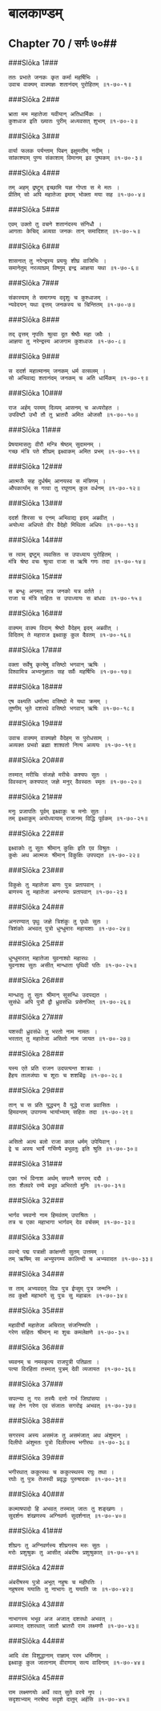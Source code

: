 बालकाण्डम्
===============================


## Chapter 70  / सर्गः ७०##


###Slōka 1###


    ततः प्रभाते जनकः कृत कर्मा महर्षिभिः ।
    उवाच वाक्यम् वाक्यज्ञः शतानंदम् पुरोहितम् ॥१-७०-१॥


###Slōka 2###


    भ्राता मम महातेजा यवीयान् अतिधार्मिकः ।
    कुशध्वज इति ख्यातः पुरीम् अध्यवसत् शुभाम् ॥१-७०-२॥


###Slōka 3###


    वार्या फलक पर्यन्ताम् पिबन् इक्षुमतीम् नदीम् ।
    सांकाश्याम् पुण्य संकाशाम् विमानम् इव पुष्पकम् ॥१-७०-३॥


###Slōka 4###


    तम् अहम् द्रष्टुम् इच्छामि यज्ञ गोप्ता स मे मतः ।
    प्रीतिम् सो अपि महातेजा इमाम् भोक्ता मया सह ॥१-७०-४॥


###Slōka 5###


    एवम् उक्तो तु वचने शतानंदस्य संनिधौ ।
    आगताः केचिद् अव्यग्रा जनकः तान् समादिशत् ॥१-७०-५॥


###Slōka 6###


    शासनात् तु नरेन्द्रस्य प्रययुः शीघ्र वाजिभिः ।
    समानेतुम् नरव्याघ्रम् विष्णुम् इन्द्र आज्ञया यथा ॥१-७०-६॥


###Slōka 7###


    संकास्याम् ते समागम्य ददृशुः च कुश्ध्वजम् ।
    न्यवेदयन् यथा वृत्तम् जनकस्य च चिन्तितम् ॥१-७०-७॥


###Slōka 8###


    तद् वृत्तम् नृपतिः श्रुत्वा दूत श्रेष्ठैः महा जवैः ।
    आज्ञया तु नरेन्द्रस्य आजगाम कुशध्वजः ॥१-७०-८॥


###Slōka 9###


    स ददर्श महात्मानम् जनकम् धर्म वत्सलम् ।
    सो अभिवाद्य शतानंदम् जनकम् च अति धार्मिकम् ॥१-७०-९॥


###Slōka 10###


    राज अर्हम् परमम् दिव्यम् आसनम् च अध्यरोहत ।
    उपविष्टौ उभौ तौ तु भ्रातरौ अमित ओजसौ ॥१-७०-१०॥


###Slōka 11###


    प्रेषयामासतुः वीरौ मन्त्रि श्रेष्ठम् सुदामनम् ।
    गच्छ मंत्रि पते शीघ्रम् इक्ष्वाकम् अमित प्रभम् ॥१-७०-११॥


###Slōka 12###


    आत्मजैः सह दुर्धर्षम् आनयस्व स मंत्रिणम् ।
    औपकार्याम् स गत्वा तु रघूणाम् कुल वर्धनम् ॥१-७०-१२॥


###Slōka 13###


    ददर्श शिरसा च एनम् अभिवाद्य इदम् अब्रवीत् ।
    अयोध्या अधिपते वीर वैदेहो मिथिला अधिपः ॥१-७०-१३॥


###Slōka 14###


    स त्वाम् द्रष्टुम् व्यवसितः स उपाध्याय पुरोहितम् ।
    मंत्रि श्रेष्ठ वचः श्रुत्वा राजा स ऋषि गणः तदा ॥१-७०-१४॥


###Slōka 15###


    स बन्धुः अगमत् तत्र जनको यत्र वर्तते ।
    राजा च मंत्रि सहितः स उपाध्यायः स बांधवः ॥१-७०-१५॥


###Slōka 16###


    वाक्यम् वाक्य विदाम् श्रेष्ठो वैदेहम् इदम् अब्रवीत् ।
    विदितम् ते महाराज इक्ष्वाकु कुल दैवतम् ॥१-७०-१६॥


###Slōka 17###


    वक्ता सर्वेषु कृत्येषु वसिष्ठो भगवान् ऋषिः ।
    विश्वामित्र अभ्यनुज्ञातः सह सर्वैः महर्षिभिः ॥१-७०-१७॥


###Slōka 18###


    एष वक्ष्यति धर्मात्मा वसिष्ठो मे यथा क्रमम् ।
    तूष्णीम् भूते दशरथे वसिष्ठो भगवान् ऋषिः ॥१-७०-१८॥


###Slōka 19###


    उवाच वाक्यम् वाक्यज्ञो वैदेहम् स पुरोधसाम् ।
    अव्यक्त प्रभवो ब्रह्मा शाश्वतो नित्य अव्ययः ॥१-७०-१९॥


###Slōka 20###


    तस्मात् मरीचिः संजज्ञे मरीचेः कश्यपः सुतः ।
    विवस्वान् कश्यपात् जज्ञे मनुर् वैवस्वतः स्मृतः ॥१-७०-२०॥


###Slōka 21###


    मनुः प्रजापतिः पूर्वम् इक्ष्वाकुः च मनोः सुतः ।
    तम् इक्ष्वाकुम् अयोध्यायाम् राजानम् विद्धि पूर्वकम् ॥१-७०-२१॥


###Slōka 22###


    इक्ष्वाकोः तु सुतः श्रीमान् कुक्षिः इति एव विश्रुतः ।
    कुक्षेः अथ आत्मजः श्रीमान् विकुक्षिः उपपद्यत ॥१-७०-२२॥


###Slōka 23###


    विकुक्षेः तु महातेजा बाणः पुत्रः प्रतापवान् ।
    बाणस्य तु महातेजा अनरण्यः प्रतापवान् ॥१-७०-२३॥


###Slōka 24###


    अनरण्यात् पृथुः जज्ञे त्रिशंकुः तु पृथोः सुतः ।
    त्रिशंकोः अभवत् पुत्रो धुन्धुमारः महायशाः ॥१-७०-२४॥


###Slōka 25###


    धुन्धुमारात् महातेजा युवनाश्वो महारथः ।
    युवनाश्व सुतः असीत् मान्धाता पृथिवी पतिः ॥१-७०-२५॥


###Slōka 26###


    मान्धातुः तु सुतः श्रीमान् सुसन्धिः उदपद्यत ।
    सुसंधेः अपि पुत्रौ द्वौ ध्रुवसंधिः प्रसेनजित् ॥१-७०-२६॥


###Slōka 27###


    यशस्वी ध्रुवसंधेः तु भरतो नाम नामतः ।
    भरतात् तु महातेजा असितो नाम जायत ॥१-७०-२७॥


###Slōka 28###


    यस्य एते प्रति राजन उदपत्यन्त शात्रवः ।
    हैहय तालजंघाः च शूराः च शशबिंद्वः ॥१-७०-२८॥


###Slōka 29###


    तान् च स प्रति युद्ध्यन् वै युद्धे राजा प्रवासितः ।
    हिमवन्तम् उपागम्य भार्याभ्याम् सहितः तदा ॥१-७०-२९॥


###Slōka 30###


    असितो अल्प बलो राजा काल धर्मम् उपेयिवान् ।
    द्वे च अस्य भार्ये गर्भिण्यै बभूवतुः इति श्रुति ॥१-७०-३०॥


###Slōka 31###


    एका गर्भ विनाश अर्थम् सपत्नै सगरम् ददौ ।
    ततः शैलवरे रम्ये बभूव अभिरतो मुनिः ॥१-७०-३१॥


###Slōka 32###


    भार्गव च्यवनो नाम हिमवंतम् उपाश्रितः ।
    तत्र च एका महाभागा भार्गवम् देव वर्चसम् ॥१-७०-३२॥


###Slōka 33###


    ववन्दे पद्म पत्राक्षी कांक्षन्ती सुतम् उत्तमम् ।
    तम् ऋषिम् सा अभ्युपगम्य कालिन्दी च अभ्यवादत ॥१-७०-३३॥


###Slōka 34###


    स ताम् अभ्यवदत् विप्रः पुत्र ईप्सुम् पुत्र जन्मनि ।
    तव कुक्षौ महाभागे सु पुत्रः सु महाबलः ॥१-७०-३४॥


###Slōka 35###


    महावीर्यो महातेजा अचिरात् संजनिष्यति ।
    गरेण सहितः श्रीमान् मा शुचः कमलेक्षणे ॥१-७०-३५॥


###Slōka 36###


    च्यवनम् च नमस्कृत्य राजपुत्री पतिव्रता ।
    पत्या विरहिता तस्मात् पुत्रम् देवी व्यजायत ॥१-७०-३६॥


###Slōka 37###


    सपत्न्या तु गरः तस्यैः दत्तो गर्भ जिघांसया ।
    सह तेन गरेण एव संजातः सगरोइ अभवत् ॥१-७०-३७॥


###Slōka 38###


    सगरस्य अस्य असमंजः तु असमंजात् अथ अंशुमान् ।
    दिलीपो अंशुमतः पुत्रो दिलीपस्य भगीरथः ॥१-७०-३८॥


###Slōka 39###


    भगीरथात् ककुत्स्थः च ककुत्स्थस्य रघुः तथा ।
    रघोः तु पुत्रः तेजस्वी प्रवृद्धः पुरुषादकः ॥१-७०-३९॥


###Slōka 40###


    कल्माषपादो हि अभवत् तस्मात् जातः तु शङ्खणः ।
    सुदर्शनः शंखणस्य अग्निवर्णः सुदर्शनात् ॥१-७०-४०॥


###Slōka 41###


    शीघ्रगः तु अग्निवर्णस्य शीघ्रगस्य मरुः सुतः ।
    मरोः प्रशुश्रुकः तु आसीत् अंबरीषः प्रशुश्रुकात् ॥१-७०-४१॥


###Slōka 42###


    अंबरीषस्य पुत्रो अभूत् नहुषः च महीपतिः ।
    नहुषस्य ययातिः तु नाभागः तु ययाति जः ॥१-७०-४२॥


###Slōka 43###


    नाभागस्य भभूव अज अजात् दशरथो अभवत् ।
    अस्मात् दशरथात् जातौ भ्रातरौ राम लक्ष्मणौ ॥१-७०-४३॥


###Slōka 44###


    आदि वंश विशुद्धानाम् राज्ञाम् परम धर्मिणाम् ।
    इक्ष्वाकु कुल जातानाम् वीराणाम् सत्य वादिनाम् ॥१-७०-४४॥


###Slōka 45###


    राम लक्ष्मणयोः अर्थे त्वत् सुते वरये नृप ।
    सदृशाभ्याम् नरश्रेष्ठ सदृशे दातुम् अर्हसि ॥१-७०-४५॥


